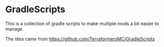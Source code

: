 # GradleScripts

This is a collection of gradle scripts to make multiple mods a bit easier to manage.

The idea came from https://github.com/TerraformersMC/GradleScripts
